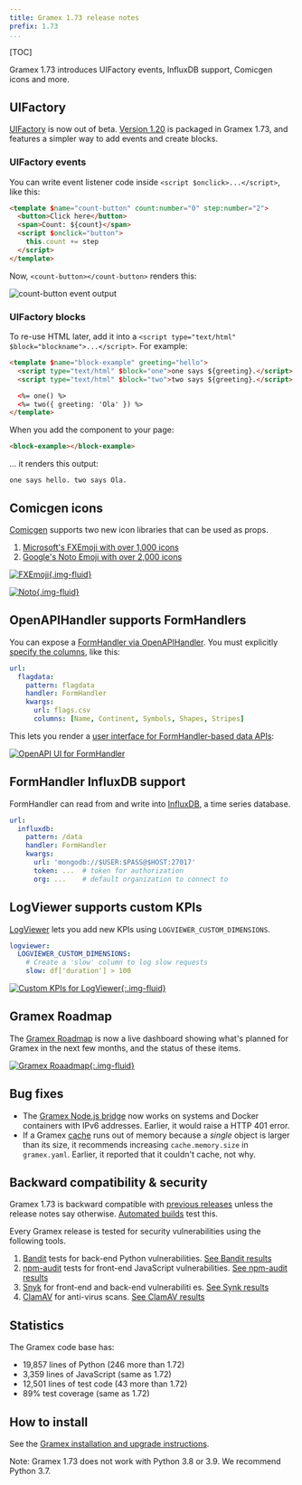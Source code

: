 ```yaml
---
title: Gramex 1.73 release notes
prefix: 1.73
...
```


[TOC]

Gramex 1.73 introduces UIFactory events, InfluxDB support, Comicgen icons and more.


## UIFactory

[UIFactory](../../uifactory/) is now out of beta.
[Version 1.20](https://www.npmjs.com/package/uifactory/v/1.20.0) is packaged in
Gramex 1.73, and features a simpler way to add events and create blocks.

### UIFactory events

You can write event listener code inside `<script $onclick>...</script>`, like this:

```html
<template $name="count-button" count:number="0" step:number="2">
  <button>Click here</button>
  <span>Count: ${count}</span>
  <script $onclick="button">
    this.count += step
  </script>
</template>
```

Now, `<count-button></count-button>` renders this:

![count-button event output](count-button.gif)

### UIFactory blocks

To re-use HTML later, add it into a `<script type="text/html" $block="blockname">...</script>`. For example:

```html
<template $name="block-example" greeting="hello">
  <script type="text/html" $block="one">one says ${greeting}.</script>
  <script type="text/html" $block="two">two says ${greeting}.</script>

  <%= one() %>
  <%= two({ greeting: 'Ola' }) %>
</template>
```

When you add the component to your page:

```html
<block-example></block-example>
```

... it renders this output:

```text
one says hello. two says Ola.
```

## Comicgen icons

[Comicgen](https://gramener.com/comicgen/v1/) supports two new icon libraries that can be used as props.

1. [Microsoft's FXEmoji with over 1,000 icons](https://gramener.com/comicgen/v1/#name=fxemoji)
2. [Google's Noto Emoji with over 2,000 icons](https://gramener.com/comicgen/v1/#name=noto)

[![FXEmoji](fxemoji.png){.img-fluid}](https://gramener.com/comicgen/v1/#name=fxemoji)

[![Noto](noto.png){.img-fluid}](https://gramener.com/comicgen/v1/#name=noto)


## OpenAPIHandler supports FormHandlers

You can expose a [FormHandler via OpenAPIHandler](../../openapihandler/#formhandler-openapis).
You must explicitly [specify the columns](../formhandler/#formhandler-columns), like this:

```yaml
url:
  flagdata:
    pattern: flagdata
    handler: FormHandler
    kwargs:
      url: flags.csv
      columns: [Name, Continent, Symbols, Shapes, Stripes]
```

This lets you render a [user interface for FormHandler-based data APIs](../../openapihandler/example.html):

[![OpenAPI UI for FormHandler](openapi-formhandler.png)](../../openapihandler/example.html)


## FormHandler InfluxDB support

FormHandler can read from and write into [InfluxDB](https://portal.influxdata.com/downloads/), a time series database.

```yaml
url:
  influxdb:
    pattern: /data
    handler: FormHandler
    kwargs:
      url: 'mongodb://$USER:$PASS@$HOST:27017'
      token: ...  # token for authorization
      org: ...    # default organization to connect to
```

## LogViewer supports custom KPIs

[LogViewer](../../logviewer/#add-custom-kpis) lets you add new KPIs using
`LOGVIEWER_CUSTOM_DIMENSIONS`.

```yaml
logviewer:
  LOGVIEWER_CUSTOM_DIMENSIONS:
    # Create a 'slow' column to log slow requests
    slow: df['duration'] > 100
```

[![Custom KPIs for LogViewer](../../logviewer/img/Custom-Logviewer.png){:.img-fluid}](../../logviewer/#add-custom-kpis)

## Gramex Roadmap

The [Gramex Roadmap](../../roadmap/) is now a live dashboard showing what's planned for Gramex in
the next few months, and the status of these items.

[![Gramex Roaadmap](roadmap.png){:.img-fluid}](../../roadmap/)

## Bug fixes

- The [Gramex Node.js bridge](../../node/) now works on systems and Docker containers with IPv6
  addresses. Earlier, it would raise a HTTP 401 error.
- If a Gramex [cache](../../cache/) runs out of memory because a *single* object is larger than its
  size, it recommends increasing `cache.memory.size` in `gramex.yaml`. Earlier, it reported that it
  couldn't cache, not why.

## Backward compatibility & security

Gramex 1.73 is backward compatible with [previous releases](../) unless the release notes say otherwise.
[Automated builds](https://travis-ci.com/github/gramener/gramex/builds) test this.

Every Gramex release is tested for security vulnerabilities using the following tools.

1. [Bandit](https://bandit.readthedocs.io/) tests for back-end Python vulnerabilities.
   [See Bandit results](https://github.com/gramener/gramex/blob/master/reports/bandit.txt)
2. [npm-audit](https://docs.npmjs.com/cli/v6/commands/npm-audit) tests for front-end JavaScript vulnerabilities.
   [See npm-audit results](https://github.com/gramener/gramex/blob/master/reports/npm-audit.txt)
3. [Snyk](https://snyk.io/) for front-end and back-end vulnerabiliti  es.
   [See Synk results](https://github.com/gramener/gramex/blob/master/reports/snyk.txt)
4. [ClamAV](https://www.clamav.net/) for anti-virus scans.
   [See ClamAV results](https://github.com/gramener/gramex/blob/master/reports/clamav.txt)

## Statistics

The Gramex code base has:

- 19,857 lines of Python (246 more than 1.72)
- 3,359 lines of JavaScript (same as 1.72)
- 12,501 lines of test code (43 more than 1.72)
- 89% test coverage (same as 1.72)


## How to install

See the [Gramex installation and upgrade instructions](../../install/).

Note: Gramex 1.73 does not work with Python 3.8 or 3.9. We recommend Python 3.7.
